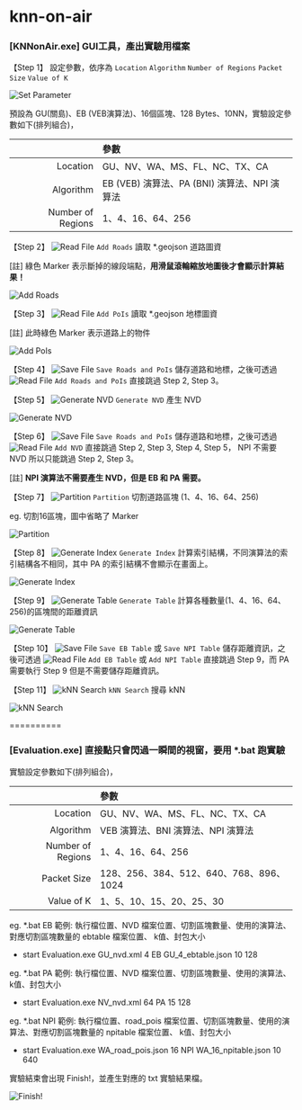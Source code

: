 knn-on-air
==========
### [KNNonAir.exe] GUI工具，產出實驗用檔案

【Step 1】 設定參數，依序為 `Location` `Algorithm` `Number of Regions` `Packet Size` `Value of K`

![](https://lh3.googleusercontent.com/WVV4PFEHrqdqWGREIQIhpA7ioTv8GZ-lfWUWMrkMDheGLDTldiek1Ci676FCPNx8IgT_pmvpvR944bCU8tHlfG_69KVcQlm2JJNEUUAHgZPz-1DCZci-ZCFS7fJHbqgFurzGEtbpVaCnGR3bhim9scx3fp1mUL2r_trduInUbjAsJQ2sITvWULDlsHrdnAKfwz2CglPthfV9tahPex3saVENOAjuf1MGOUjTq_uOXDWEnERfsjqRpDj8jcXbFLuwAeMBkRY5JyOdBjoyjIk_FEnKY9ngT8V1Iebqe3a5dXPSs5tWGG0-ZpB-xdhe208MEYfjkuRoFiKQ6n7FqlQwW5aXjzhviStMcmDbd-3QXcJdfytMdLWJp1meqtdlYf6XqqgGdLU-cQ8nvaizHlWg4LtqxDjN56kNz2ISVDzKT7g5VBOgCMp_v-9-w7sTjdF2_BJlDsfXCuqoj6JzAksf4wgRtnx_qc_X-kYPER-l6wRcNsK54yw80n4wOqIwUhA-bOdUxXRDGuMwASGhLYTzaJhvALlj6WQwXtAQB7hTPTMJDn65-sEXyz5X7j0QSiWhaTwTnXVZ60f4z1Q3CsvUa7B78k_f6642o22I4LmKghbHrGZyGSNA=w242-h30-no "Set Parameter")

預設為 GU(關島)、EB (VEB演算法)、16個區塊、128 Bytes、10NN，實驗設定參數如下(排列組合)，

| | 參數 |
|---:|:---| 
| Location | GU、NV、WA、MS、FL、NC、TX、CA |
| Algorithm | EB (VEB) 演算法、PA (BNI) 演算法、NPI 演算法 |
| Number of Regions | 1、4、16、64、256 |

【Step 2】 ![](https://lh3.googleusercontent.com/d1W2OFgmMWIVbWeZoOV37koQWB1c43JVTMlIvh8YvkpcIBvkRFZW0Q8fLr-gB-Z067zmNwScIz1X_KLNcRre4c75JZCD_2LUPTAIGpQKVSHRt0v2uD9VuSgsX77yqGVTzlKH9J6fCbnau1D-_8c0eeZz03lQ-oFVcBgawpd6ya5JE2lNTx7lL_qRipZ39hFVJCMAR1xJQh4zc70kbUgGvL8qYFzo_2y86FGY4UxNIR9-JoAHWyH4QPdim6TJJZP0zPkPBlArzsE0LIyMj8V2dSIA67Wry3DKBYW7MEnMFKusynMXp0elsVFGiiXAAbeufDIfJNJzfEqjb4lCqN_PafVE0SHNDEtmTWI36vG87XHGG5dEdcvwuVbcr28VUFtV28s4lVIMA4mHPCfazLE4oRZBWsG1bJMfJ_nd13cZpwi-lwLPDu7A0bJSVVpy6wTK_ZVXLm3nTIK8hC0aXk8FaCKiRydmTJMBA1m0hJ3oetFuAlx1jtPyU0vjNr8PwhTGvfNFEwX7AEyFj9eX6gYFLtuVEpL8dqc7pUbM6BGM4JbnQofxP9I1arVQ3Anr4_L9PiMxvysZbSYlwMUEcNFQ-CoiC9tzWKo3YFxxRQT_LHP7Yrv9484T=s32-no "Read File") `Add Roads` 讀取 *.geojson 道路圖資

[註] 綠色 Marker 表示斷掉的線段端點，__用滑鼠滾輪縮放地圖後才會顯示計算結果！__

![](https://lh3.googleusercontent.com/9QJXQ0cQgmbga8Ag74G7S05FyJXZmWmyhy_MhjTC5cPjKivk9KMblXv6Whn_hQwSL1t_q9yJoKcIcV8Li1wQ32E3ofltzQUIrhsCvcumV4miE7wm_O7rFcF3Ssivmgwtg4MULhEOMu7r8FKy_ZDJD29EvZoRDiNLpcPkWCKbWcT9yuvUAkEwwNgioeMDcgJsWRr_hQ4H_indeDx4empMMZloB2Ug1S6HDicySvVOGkchropWjAjevbRxq06ESMqjOoy8SHVxmp9tod2NgpmTJX9-FamR23wxVLltLl_701XkdvPV4tvRtGqKNNNF_pqP0VR2MF0Bg5uvyHz24nlsyf2spJ015dvW8xMU6ZC2A7C6wp7MAUf4hKeyJ0DlT8oemBDkVSUgSOx4Ommw9Yozj5_KlpPvvL1umhl8IUY9P73lBA_5Z8NcQ1ignrdX3TfTid0BMl00b2m3kdl7-ngjrXCSDw7wfEOot8qb_GXGQnu0rbZwXNoxQMjHsviMgCLeNHjs5jinJRSr27mPB2yF6xT7N2rW-EBnUH_DONp2UcT5xtYRQFhXI7PAS40NvDKLHgMdfhXXmrSlCRa-TrWNQX9wjQQq88rF8w-ompSDyOgVyal8W53i=w400-h300-no "Add Roads")

【Step 3】 ![](https://lh3.googleusercontent.com/d1W2OFgmMWIVbWeZoOV37koQWB1c43JVTMlIvh8YvkpcIBvkRFZW0Q8fLr-gB-Z067zmNwScIz1X_KLNcRre4c75JZCD_2LUPTAIGpQKVSHRt0v2uD9VuSgsX77yqGVTzlKH9J6fCbnau1D-_8c0eeZz03lQ-oFVcBgawpd6ya5JE2lNTx7lL_qRipZ39hFVJCMAR1xJQh4zc70kbUgGvL8qYFzo_2y86FGY4UxNIR9-JoAHWyH4QPdim6TJJZP0zPkPBlArzsE0LIyMj8V2dSIA67Wry3DKBYW7MEnMFKusynMXp0elsVFGiiXAAbeufDIfJNJzfEqjb4lCqN_PafVE0SHNDEtmTWI36vG87XHGG5dEdcvwuVbcr28VUFtV28s4lVIMA4mHPCfazLE4oRZBWsG1bJMfJ_nd13cZpwi-lwLPDu7A0bJSVVpy6wTK_ZVXLm3nTIK8hC0aXk8FaCKiRydmTJMBA1m0hJ3oetFuAlx1jtPyU0vjNr8PwhTGvfNFEwX7AEyFj9eX6gYFLtuVEpL8dqc7pUbM6BGM4JbnQofxP9I1arVQ3Anr4_L9PiMxvysZbSYlwMUEcNFQ-CoiC9tzWKo3YFxxRQT_LHP7Yrv9484T=s32-no "Read File") `Add PoIs` 讀取 *.geojson 地標圖資

[註] 此時綠色 Marker 表示道路上的物件

![](https://lh3.googleusercontent.com/up3bB87WAXiaNd4-vVASQb_KBxTpR0jwHOeafOsYlCF35ni7cBN1vgUJIOoz_XXzBYLJLElF37URmv2ccV7bWjHYRPGzybwAbJkSqwuYByoERIOje1hJOSbXtHZvlfkXBbS5QLiCs_kconzszMzFbxAAY7m5agrHuDbvx5x-iFOFKL8QBbE4jnrZ2BZJHf7n_3s6ylaWL11Qvc5k8LJXWRdnPwHET1DBwhY2Y2iJ4FTwNvdWpnkH9YHfB25OUxTdDOPBRq0B9qHWj7m-0RntM1suQAxdlJ7UXZDXLQgQc3MZyNXa8Jgfr5j8EKY3hV8pVQG9sSR2ELVRYP22T4k-CN9TmuaK22CPQIOuTxhQYNW3FTnkera6duF0D2NtavZx3MghZCQv8fhxOicn9p8ts4GqPiR8tnyi3NstLEKFUkB2plWvLUS1m7qYqnGWboZoTr2V-qMjA-jgDTmFpc7iVoXFFDlNaeRXejeY3QNi_aB39O_0p6ummpv5gqBaSkfjjq0taMUdTBkoKz0Eivd5_MpBGHvdw77MWxQQyqTnfaJyf9kMZVAnkNsXHRBfQYG2p9fEa5Lx7OIWihT9l3c1iHM-SfGnnjIRj9a_o18qY4v-on2I=w400-h300-no "Add PoIs")

【Step 4】 ![](https://lh3.googleusercontent.com/2kJ97tL2JnG3Y4sq4WmwJBvHtIAA8rLRg1ktIuYWAcKpwN7lKHV-UHLmQ91zTpoinzusav1a69X62sikTt-CKisX2RZ8mX8tWa0vYH-SMh0W-06aPN_1rkGavIwgRi__7cswPveqJ5MC4ABAVkiM0q9w623NZmmcIQkrfNoJlwoHPWHlYmJJYCAlDC31_oWzBn1Zj1-3oJvvZv7AXJQDMp3p8XoCPvDAY9JNsA3ei2VykbIr9YfgNItjSeGDlBsbZZYOmWJpjpi5a3HE9OPKizofst4y8RNPUVCH0eYioevNvomtez6A9dvWJslI6FKgBX7lQHWzZSdjGKpFzzGDowJZ-NYO6elkYHairFQxiCLLfM6H1XQNMTwHC4bawpoaat50lH7vZT9ThC3gOUbvVnlR_aGSZ3wx9Z_vdbkinveHpSiuTrUKVqkTQsJMy-ekRw_u5HpR9KZrxprDGpagFYAOPxQJ726OPSnJcdKSL8W3bbIYrrYCtSFuOqPm_38M2NLcrHnAg05tBklg3z30K1ZqVxPC57TsgyBakVdOjQlae4D9vaXHMih1gY5ws1wT-78nbuJjpyE49I1ra4qDsiW9Lv7dAtIoKHe8TVsg3aC9WcjlDNse=s32-no "Save File") `Save Roads and PoIs` 儲存道路和地標，之後可透過 ![](https://lh3.googleusercontent.com/d1W2OFgmMWIVbWeZoOV37koQWB1c43JVTMlIvh8YvkpcIBvkRFZW0Q8fLr-gB-Z067zmNwScIz1X_KLNcRre4c75JZCD_2LUPTAIGpQKVSHRt0v2uD9VuSgsX77yqGVTzlKH9J6fCbnau1D-_8c0eeZz03lQ-oFVcBgawpd6ya5JE2lNTx7lL_qRipZ39hFVJCMAR1xJQh4zc70kbUgGvL8qYFzo_2y86FGY4UxNIR9-JoAHWyH4QPdim6TJJZP0zPkPBlArzsE0LIyMj8V2dSIA67Wry3DKBYW7MEnMFKusynMXp0elsVFGiiXAAbeufDIfJNJzfEqjb4lCqN_PafVE0SHNDEtmTWI36vG87XHGG5dEdcvwuVbcr28VUFtV28s4lVIMA4mHPCfazLE4oRZBWsG1bJMfJ_nd13cZpwi-lwLPDu7A0bJSVVpy6wTK_ZVXLm3nTIK8hC0aXk8FaCKiRydmTJMBA1m0hJ3oetFuAlx1jtPyU0vjNr8PwhTGvfNFEwX7AEyFj9eX6gYFLtuVEpL8dqc7pUbM6BGM4JbnQofxP9I1arVQ3Anr4_L9PiMxvysZbSYlwMUEcNFQ-CoiC9tzWKo3YFxxRQT_LHP7Yrv9484T=s32-no "Read File") `Add Roads and PoIs` 直接跳過 Step 2, Step 3。

【Step 5】 ![](https://lh3.googleusercontent.com/jUJmgIMvK6_cqSZ8Uj1g0BADCt2NdNdfRUu1AL3bdSR8MiVBu-PrzWGNy1V9820P_2BCeOKX5pBqWqVRygIIFh8pMkAp2teqoqJSj1HY2OFLzTj5Des1xCCLj7ZxJXkB3RBsCVy2Hm4MveLIgk_y7Zf3IMcIhHUAsRs99PPNksjZ-XfGpgDsxZFlsYvl_cyczj0GitEOUVMP5m27B-ZuM6I-jWLLs6jXCckAUBQgiOUcQCD-XAL97EkGx5cu7o4xfBiW1MJP-Q0mupzrryBmndc9Qgg73mSynlxc-MQ7HhgjIzyMiLPNThyZkpDuu7JZ25xRyhP__sHcCBcBsDkpH102j7-hx-UzxFKs6C5hPxh4o5rPWPWICe4kmatstiA_Y93eN-bgAI2gFcgViQEUpxWuhc_IWGUMBiPHgBcWOfdx-eD7MF-96mD4i7tmzz0aeF46W_AztijJIgUp0rOHhdKNdpQE-Mo3ASqpKXSpZ_xxmzVfaLvEb3F7fkVr3QsVOzOOMcmRgPAR_vaNq8SNvBWmx08cBu_nq6s_U2gIL8IHWEsuOUmoy5DdnEvQ5yKuaiORsNBOn0pwo675AXw7MQSdAK36SN_kqLR7tAUfUgPK8cAD5H4Q=s32-no "Generate NVD") `Generate NVD` 產生 NVD

![](https://lh3.googleusercontent.com/0dFlZOwIpNld6gq7sGSG0qX4JOOD2soB7syEDcYXdKYWen6njJBO197TytcPwPL_d5WMo-ja2WTElY_9n8_ajEB9Ow93PV8WAbE3AMuxODdQh3IGLQ_cAt3IjF3nxYVI4B6X1ZxKpjouhkxY6jhGOtSMn6v-rlmBenbJ--iSB09xbdc8GQHdgL5RF4kBL3xLGm9tqi6VVdRS3E0PeXaynQTcVX88c8zq7onicx0m8X8b5IOs9nC8GEFT4HjuOIITbTharajC6XR37aCQpKpA1mJQ4OV9eNnDvNmy1mk78-azFhtxzk1K2diNpFJk7GUJ47sb_JZRW5RpJNdv9-HJqk9nEGfzyklSMJwfg2JIO2Tj8xJuVaSDeJzjmduCj8Inxm9in0Lb1ZSsv1t3vWH3tcV4Tdty3oCnUOA52o4HYUgLDlm4i3ZYBU468bs3hxY_MO_HXZHQI4Pz79nwgZA5o8lUInz-TJ_mesi_UAYBBvVrsWwo3NbaK92jqAPde2lt2ntzIoLNZLOJx1xVEJEOo8XVxxKPSRAQdaEsin4N53g5UMwR6yz6TZLWalnOzFKerUBcyoZXcYamDMfjSvm-YRX1w0rgUL7f_nLXWpFsdil_27_EcNF1=w400-h300-no "Generate NVD")

【Step 6】 ![](https://lh3.googleusercontent.com/2kJ97tL2JnG3Y4sq4WmwJBvHtIAA8rLRg1ktIuYWAcKpwN7lKHV-UHLmQ91zTpoinzusav1a69X62sikTt-CKisX2RZ8mX8tWa0vYH-SMh0W-06aPN_1rkGavIwgRi__7cswPveqJ5MC4ABAVkiM0q9w623NZmmcIQkrfNoJlwoHPWHlYmJJYCAlDC31_oWzBn1Zj1-3oJvvZv7AXJQDMp3p8XoCPvDAY9JNsA3ei2VykbIr9YfgNItjSeGDlBsbZZYOmWJpjpi5a3HE9OPKizofst4y8RNPUVCH0eYioevNvomtez6A9dvWJslI6FKgBX7lQHWzZSdjGKpFzzGDowJZ-NYO6elkYHairFQxiCLLfM6H1XQNMTwHC4bawpoaat50lH7vZT9ThC3gOUbvVnlR_aGSZ3wx9Z_vdbkinveHpSiuTrUKVqkTQsJMy-ekRw_u5HpR9KZrxprDGpagFYAOPxQJ726OPSnJcdKSL8W3bbIYrrYCtSFuOqPm_38M2NLcrHnAg05tBklg3z30K1ZqVxPC57TsgyBakVdOjQlae4D9vaXHMih1gY5ws1wT-78nbuJjpyE49I1ra4qDsiW9Lv7dAtIoKHe8TVsg3aC9WcjlDNse=s32-no "Save File") `Save Roads and PoIs` 儲存道路和地標，之後可透過 ![](https://lh3.googleusercontent.com/d1W2OFgmMWIVbWeZoOV37koQWB1c43JVTMlIvh8YvkpcIBvkRFZW0Q8fLr-gB-Z067zmNwScIz1X_KLNcRre4c75JZCD_2LUPTAIGpQKVSHRt0v2uD9VuSgsX77yqGVTzlKH9J6fCbnau1D-_8c0eeZz03lQ-oFVcBgawpd6ya5JE2lNTx7lL_qRipZ39hFVJCMAR1xJQh4zc70kbUgGvL8qYFzo_2y86FGY4UxNIR9-JoAHWyH4QPdim6TJJZP0zPkPBlArzsE0LIyMj8V2dSIA67Wry3DKBYW7MEnMFKusynMXp0elsVFGiiXAAbeufDIfJNJzfEqjb4lCqN_PafVE0SHNDEtmTWI36vG87XHGG5dEdcvwuVbcr28VUFtV28s4lVIMA4mHPCfazLE4oRZBWsG1bJMfJ_nd13cZpwi-lwLPDu7A0bJSVVpy6wTK_ZVXLm3nTIK8hC0aXk8FaCKiRydmTJMBA1m0hJ3oetFuAlx1jtPyU0vjNr8PwhTGvfNFEwX7AEyFj9eX6gYFLtuVEpL8dqc7pUbM6BGM4JbnQofxP9I1arVQ3Anr4_L9PiMxvysZbSYlwMUEcNFQ-CoiC9tzWKo3YFxxRQT_LHP7Yrv9484T=s32-no "Read File") `Add NVD` 直接跳過 Step 2, Step 3, Step 4, Step 5， NPI 不需要 NVD 所以只能跳過 Step 2, Step 3。

[註] __NPI 演算法不需要產生 NVD，但是 EB 和 PA 需要。__

【Step 7】 ![](https://lh3.googleusercontent.com/l4Cjj_2dW4iFXAn5Eea02W1QaCpiKExawcdN8Eedi5Q_sCqUVraQZAEZqrI9TuwmjxbWGfx74jR6ZWYborKlUbjcy_EkZp_SMZbWVBBDJiisVpxliB4vpyErVuY18s8oVzizN58ZQj_5k3e8qIg7CF560-zFnUc6mSxgOf7l9Mpl1gGUZuJfrAsoO3aUACwIoMCDJpFShFeDLPNxO5r7FJRUEIz_iQlVaX_4_KdP_8fXOU2iLBPw1GllBi2rGOWFISngo-h0WdXNqQqcqjxYG824zP_RGuagR0boqTN70c0zHAbc7DlHxNRaIUBlk8feGU_KUqHO2WrW4MTLAgudP3jvJP1tsC4cBvU2kVT4Wq42_gWVCbr-OjovohVtA3XkcTcYCeMi3e-PsCuiqIXxTkyGH-YAm0TfhtUVKUjrfMule7wqu28rX-5sTchAoa6EQagzgVfSLZhhdgGv-N0RL_3exYCI2CK8udVBZjwT61ojLw5_pmsF34fsvTblf8huWDiQ6HNtG3pfKW5Fbs1uXcIHr5zbSGIoZLpSfD8pVUB8PYvJPKRrGMuTEjV0Jci0u9DG-vbeKWcXTY3CkOurkYyMh-uvmTyjbN8x0TwWN0gN9gUm=s32-no "Partition") `Partition` 切割道路區塊 (1、4、16、64、256)

eg. 切割16區塊，圖中省略了 Marker

![](https://lh3.googleusercontent.com/VJARnOJFvpOv6SrWTeBSq8Ngj-3DdLlztdLGy6qhj1csSv1gGr56ZCskiUcoB0sZcvDtyMETyBbi-tQFMAI9OUF6ughAJViURt9TLtGIvhkkC2koe3ajDQ72fFcH8zoe6viXAZ17rsGR9zXVjxgXtYOdFV0NIqkiBmuJZVEuYiqT20Be6WWPgUyayMwSkzKi78WHSsrKt8uQqu3vnFHA7eCy304WPTvGeK50N_cSOkRCn8I-e_jwKBheqnBWciW0vSVNOPMnZeztBCjmkPWjOXMl2rlYbj9un-jAz7SODeygoLJYFzN7MXGQNTHlK3ZlAhaJgt_puGlfXwDsBfQHLLFmbEfGxxHEk-fGO2yY1TL-9Tq4a8msjojiVVd0OclsoG3pMsSUUK-72_Av3VeM3ySpDatvWb3x_5yKC5tw1nOXBWV5jMXWZl4tUYFfQXF6yTxPofz_bstYTT5fhV22WobSKBi2UJ19HMJA3FzW2p5AD4PBdYvSPrJWpaYeBygFraAMtM38RrlbVB3qHIjhaCugf5aOUcKiwttpeD_mlmchcPyYaUJgHRN_JmLv0xZLlu9980bLwa87962aFj5RFMVETC-MNx6eYxkqJTt_yLiB2qLe=w400-h300-no "Partition")

【Step 8】 ![](https://lh3.googleusercontent.com/jW1GSQTwAy3_TQJ-KJgipR9WC972yHwCZfSdfmtIwcStBYn_KZsaQHeNlV8rmgalfWJJi7QY0tyAO7mr66dRiKAMaTNffy2a_0NIo8ArVIph4hf91g6LVtxA7s7_kv6uFRGOrT5NoBcJBSza5nvMIhtvu4IVkyIvCgVKzzmnnDDQGwFHK7tIF1RzxULQV2X7EK2bWNwlI15mWszFnZ3-U4NfYD24BL6lxy5waSK04yEhEeH7RJMunyb8CCxS2w3_iHI2V6-MDVD1vRqDp1OYZpRXafRyLLa-eLQXuuIIJldd0hTdrMU-_BpXC69SnYx8GM_FY613ur3FxeIOnzPRuuUyuy2BHRjNlUonwkTngnjEJ7FrfcpeRALdF6D6DQJpPNdgVjK0M7lAEGRB_fEgk6WG7BJBnrF7SBthe9yk9wyJZZt7BPSBDAESluMsYuq6bdGKqWx0o4hBi_jee4p2EzsJHvDwByxJpJdykxYdJxx7FeE20I3d0Rm4QMSoapiKfyoub6sXhHhewbQeD_H677h-HNRL5NQTYedtIDMWrCwMV7rdpSCrzPwLQjYyFxHJMtI5_49_D_DynbU-C-RldcjtJ4ftRUUMnsMFUb0fUIlHU1CugEaA=s26-no "Generate Index") `Generate Index`  計算索引結構，不同演算法的索引結構各不相同，其中 PA 的索引結構不會顯示在畫面上。

![](https://lh3.googleusercontent.com/Z191PEcpgRDf9RyavgzQkiubgjkULs_8NUKtfRlivktUETNQdxHFbOnZhOd8DipjeoSjWjGs0fOzwwn_-671P_2n7bwWVXNHYKZ2Sd4yJ1tmn_lJNdEPLN4pbG-iIWkETRkz31YeWF9in3_ftYROtbKrKiNUAaAT51y7_58fnmtd_Q4msu7gFoxa1jz1Ii7Beg4BET0uVLSv1A5YSBctpLAH1ukzpz7b9KTtGK0tan9iB8QhBAirhBSYdWkhEznMo17zcpVrPWBc65xmdbhZM11T31FsoXfLSx3ZbxIjKUdYpmZhIGhT2jKTS7_mtCgTlwsPC1V_KpVvaW5OulGr_yGAX8nvoWSrhcEiaIhVwCTM1Gi9fkjJFjRHIyUQZsN61mUJNTxmYUEg0sk6yTsOJ9fsABuz8quzgdABm7r0_K9LW7xRN3QXniGkBpfoAsjrecYVaPpRvUkiyhaS5Nw7LxT4QKfIUl5TDF2I4Gncmc0_kS8bnVSVo7XoC2fqHxoVkg13K7Q72Lh3uTfx7RkVvrv9GjnWht0b7HSj66rPHmKf16o2Z-gTFB6uePTexM82l22DWq_IEWhfHAc7E85pRWUEiYopuZ0prS00iQzg5k_TIXpH=w400-h300-no "Generate Index")

【Step 9】 ![](https://lh3.googleusercontent.com/O9UQbs1REZVMeehG4-T3qAa6mIFIkcywMRKySJbShGh2NEk8PyayCISciHouD_XJFKPWGJ5DWC-A4KSGaHBPuGeRzQ9Y_Wfz4awgwU2u-jcrNFjbfptiFXhccbbN7O0blN3uUZEGDXAa3dzSWLa8pwWjhDjpAPdHYPKrTQ9f19oShLoCb1r9sX-ypVYbsVkENPqDMbU955de1ss3DF1mkGAho3Ls7wmxMwwB9_9_OshwBLIimW5euV4rn7WYAeNqBXSQzwGSBGPOPvuZNltg18d0dYnGVoVs9lZiUyzAklaIYse7ioHM_gfqHADXXQ8ECsRb0nKwgbfMEgr8Pigwf9R9fTeSMQ9zB-ugxZNRsk6xshmF5jrFr9zZ_rL18kgulP4UZHbdz5GgWvZBlC-eAapAT__9f4ZVGVGac2bD7ux3N7skGBQxyi4iu1WlGpDK9f8Zj-f0Bn4koGx9aSf2xqgYcgjXatmKfsyLNvn6qqaFhDdS-6wHNor6e5OJ_MPggFkQU0d3qxlHGFeM1siApz6PJD7D1hvw-udI5iS6WVy4-BJ5vT6fMB4JWdSGtL_YULA2_Nz6qUwe1XSXSXYYpvI8u8lLiVf1pe0nYiB5DSAuxzi50qWm=s32-no "Generate Table") `Generate Table`  計算各種數量(1、4、16、64、256)的區塊間的距離資訊

![](https://lh3.googleusercontent.com/mINs1LbT8IGO86Qhf6BiouFcxA4TWpzktvApj2Di_ymcmxZ9YXabIV0d3Ktam7BdzWQvdiJZEpVCzlv9UZbOSp9sIxGeQR9ULDElwcVkfPeKdrHwWdRmSO6IJgaa9I3Jjodx3LCjKRa_khWC4W9IIaJxnGlFC19lJ3dy3KnXnTtLC25EcpfaRdR5FgRid08BmxK1I52EqJ_JBbBXQ_Mk384ZLUIArhzWoot76XtOXR-WptLbzYFSRtNulVlFOffSDtuopX64zfEPZ4b6P3sN3r9M96A1a2DqZhybfmUg72EzKRAGr9EDJbXPrv3d2IOeWD21VMqOo2yJeSTIgNRtRAwL3MTcxLrImfjx3lXpoaugZj067-DeALkpP9ic9McIDgrdmfxcS2hRQFx8aS94IMtvnJbJ6rXHFAK2UG7NYF6l2aE33onNa9q7aKrOSkqQVrLpFaFHwmbLDjWi2_i_EebP1RhwSde28QDLXaKW0nepQZNxpeHJs6HCIMFGKF18xEW2V4HCGageQpjMWj5wWl7F8hxKe3wUFNf6EBu7k_JaIMtLFod1_uvZyp43FOCFnvYOQAZZ2VoeyHEcVwYjhYiXApOhSBq-EHqawnmKWDVNWqIt=w400-h300-no "Generate Table")

【Step 10】 ![](https://lh3.googleusercontent.com/2kJ97tL2JnG3Y4sq4WmwJBvHtIAA8rLRg1ktIuYWAcKpwN7lKHV-UHLmQ91zTpoinzusav1a69X62sikTt-CKisX2RZ8mX8tWa0vYH-SMh0W-06aPN_1rkGavIwgRi__7cswPveqJ5MC4ABAVkiM0q9w623NZmmcIQkrfNoJlwoHPWHlYmJJYCAlDC31_oWzBn1Zj1-3oJvvZv7AXJQDMp3p8XoCPvDAY9JNsA3ei2VykbIr9YfgNItjSeGDlBsbZZYOmWJpjpi5a3HE9OPKizofst4y8RNPUVCH0eYioevNvomtez6A9dvWJslI6FKgBX7lQHWzZSdjGKpFzzGDowJZ-NYO6elkYHairFQxiCLLfM6H1XQNMTwHC4bawpoaat50lH7vZT9ThC3gOUbvVnlR_aGSZ3wx9Z_vdbkinveHpSiuTrUKVqkTQsJMy-ekRw_u5HpR9KZrxprDGpagFYAOPxQJ726OPSnJcdKSL8W3bbIYrrYCtSFuOqPm_38M2NLcrHnAg05tBklg3z30K1ZqVxPC57TsgyBakVdOjQlae4D9vaXHMih1gY5ws1wT-78nbuJjpyE49I1ra4qDsiW9Lv7dAtIoKHe8TVsg3aC9WcjlDNse=s32-no "Save File") `Save EB Table` 或 `Save NPI Table` 儲存距離資訊，之後可透過 ![](https://lh3.googleusercontent.com/d1W2OFgmMWIVbWeZoOV37koQWB1c43JVTMlIvh8YvkpcIBvkRFZW0Q8fLr-gB-Z067zmNwScIz1X_KLNcRre4c75JZCD_2LUPTAIGpQKVSHRt0v2uD9VuSgsX77yqGVTzlKH9J6fCbnau1D-_8c0eeZz03lQ-oFVcBgawpd6ya5JE2lNTx7lL_qRipZ39hFVJCMAR1xJQh4zc70kbUgGvL8qYFzo_2y86FGY4UxNIR9-JoAHWyH4QPdim6TJJZP0zPkPBlArzsE0LIyMj8V2dSIA67Wry3DKBYW7MEnMFKusynMXp0elsVFGiiXAAbeufDIfJNJzfEqjb4lCqN_PafVE0SHNDEtmTWI36vG87XHGG5dEdcvwuVbcr28VUFtV28s4lVIMA4mHPCfazLE4oRZBWsG1bJMfJ_nd13cZpwi-lwLPDu7A0bJSVVpy6wTK_ZVXLm3nTIK8hC0aXk8FaCKiRydmTJMBA1m0hJ3oetFuAlx1jtPyU0vjNr8PwhTGvfNFEwX7AEyFj9eX6gYFLtuVEpL8dqc7pUbM6BGM4JbnQofxP9I1arVQ3Anr4_L9PiMxvysZbSYlwMUEcNFQ-CoiC9tzWKo3YFxxRQT_LHP7Yrv9484T=s32-no "Read File") `Add EB Table` 或 `Add NPI Table` 直接跳過 Step 9，而 PA 需要執行 Step 9 但是不需要儲存距離資訊。

【Step 11】 ![](https://lh3.googleusercontent.com/DZEqn_YcG1MIEYr4THz335RhMsKX_PkdjS_l7jAy39QF240k1Bqa9azBhkEZL_hIK1MfhbpKK5Dp3qxEPn4UbrtUUFIh9pWgO0XS26tojzpVNnRsPstP3gScjBSFzOEMjlBrq2wJOUbLsI6HdakgQnCL2Ifa88mwgi50IzKJFYVrpVvWUnAdx2Z8g0s52khL5n4b-qMF6Hvv9uMoS0k5UAOcteBHnqVbfLiYn8yJUgPF1j20M3FRoH03bkQogoHA8-a1F1GIjb5orlLFPenPiuNUg1OEB95tXfJEO5o3-dFA2vR5XDUtz_PRGodhPyWyjfTmg3Cl25-WSdUzWLcUcIkh72SvjmuWlZ-yNAk1zQNmTHjpRFFUx1jt_mD0SZm1INJCiwfPpWEDGdwk9UHJ5o8963aqKsEAFOtcYxgIY_1zL4UAZTUWVA64qwlg-fJPgd7S-VBngcxT0HQVy26vEBf7Affh7847Wtx7MuR8Lm5ieE7ZU1JbNKXWqrRcFmYyKVBZ41O_-b3rAaMh22O7Tt7thOXL4slWHpP_0LBrHQND5odJCgnWN8P3L9KNupbP4KaXW5krH4feetX-t5ytY6plP1a2QgvWDawkGU3Lgly9BTSd=s24-no "kNN Search") `kNN Search` 搜尋 kNN

![](https://lh3.googleusercontent.com/PCT5CcxMwL7KW9lKFnDlzUr_yZR8T-XhuxYmdC9Y4--_FsayoSMZbPBrRcSnmgipo_kXvEEL_WvB_SHWjfDOiFRVx5G9flwISm6FmW6X-6dIyODToX_yhregFtS_KfDaqHe_wUueXFIkGH97ogCKxmiKYN2B-5Yxf-uJDo_8xSsy6ZPT356Uk90apUUb99z5TQ8tGyy7oX4qkVU6kJXHje_wft00Qr0uLTRTo85OMO-ZKybcQUtRxa43jnDRRAjdxtXlTs9DskZsnAczj2HwZ-CJSZOkKM_oAutbsgO7TalQEeVQ9TTe0Y2vJxThQxcvaoOQITyA0kzMPvqcOsdQetS-bJocqbVylR-bvOujzd8oeQ5IoFjib90VRL3k-ujm-mkrRhzQqvn2Xu9gwsofDtDLUXpIIfrGOXMnMTP6yrrJbdRqesco-9puVPlYhNedlh6rFhlzCvuFN0SEiKP4gurm3iWxvEw1wl1qpzvZYqmSWec2EFVk-qx_saMNh8-8d95HRJgkRkfp2I6hEH5qMGj2eV_jRhNrZPahrgMzlGKw72d9AngjiB3pasIUNuKgJVMdCEFBqiZ1-vcluL0WOnaJln48H0ifszX3KnX7Qp36HgYw=w400-h300-no "kNN Search")

==========
### [Evaluation.exe] 直接點只會閃過一瞬間的視窗，要用 *.bat 跑實驗
實驗設定參數如下(排列組合)，

| | 參數 |
|---:|:---| 
| Location | GU、NV、WA、MS、FL、NC、TX、CA |
| Algorithm | VEB 演算法、BNI 演算法、NPI 演算法 |
| Number of Regions | 1、4、16、64、256 |
| Packet Size | 128、256、384、512、640、768、896、1024 |
| Value of K | 1、5、10、15、20、25、30 |

eg. *.bat EB 範例: 執行檔位置、NVD 檔案位置、切割區塊數量、使用的演算法、對應切割區塊數量的 ebtable 檔案位置、 k值、封包大小

* start Evaluation.exe GU_nvd.xml 4 EB GU_4_ebtable.json 10 128

eg. *.bat PA 範例: 執行檔位置、NVD 檔案位置、切割區塊數量、使用的演算法、 k值、封包大小

* start Evaluation.exe NV_nvd.xml 64 PA 15 128

eg. *.bat NPI 範例: 執行檔位置、road_pois 檔案位置、切割區塊數量、使用的演算法、對應切割區塊數量的 npitable 檔案位置、 k值、封包大小

* start Evaluation.exe WA_road_pois.json 16 NPI WA_16_npitable.json 10 640

實驗結束會出現 Finish!，並產生對應的 txt 實驗結果檔。

![](https://lh3.googleusercontent.com/3QKl7-dRmC1wSWjfz__7k8UYRNqEL3372vFJI3ocNpiCoDO2MqGfJkDESyM-kXRRKsElRJjYxAgXlXP1KmjLe6MIXYy1kMkYD8l2bskS5IEb35aoAOel2Ot2PU28LS66E_RMzhALXuxcNiwlYZ9i0eTktvR-LH2yiwewKlKdQoGIYWRcepkxKC_aUW2qw5sUdcV7OhF3wKaO5zfWGpAnD14U6eb5ChgEAJFnmCBJPDTvI0H5fiJ4RJnagVnxWDqd-mkBX37W2tjc1nLsI8Och9Ri7SUPecz7DjoU7FeEAP9wGgq8jQw8BQoKZaM3EBDvOw1BAv9YS3NNkqG-Rq1CTPsEL69qrlVA3OrW3jKVF-nnUYdOXkie6BOI9OQRh42ij_bK62SIyjZi2taeSGxeogwivk1Seh78qcdMYP410rdkfWeJYqGXbHA9q2FqEYiaL_RURbR5DB66qhyHDOxlCQ_gTR8CNsTMBw6E7JgzH823EKb2bdy1rimtNp2MkzL-G3j2OFtfay3CCXQLNGzr1tx6U2wTQ1dA7_atpuoRSMaywOghg15qYHQbL1NZ6_lL9tW_njXzpCSxgs7flgsCzfQ0aE5PyydAdDCuep6RLYBRI8Rh=w474-h310-no "Finish!")
